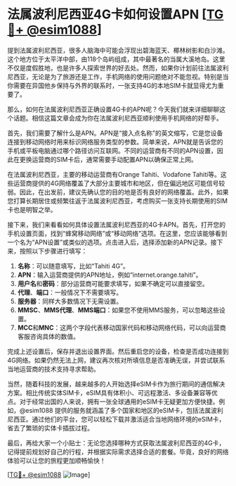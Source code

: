 # 法属波利尼西亚4G卡如何设置APN [[TG💪+ @esim1088](https://t.me/s/esim1088)]

提到法属波利尼西亚，很多人脑海中可能会浮现出碧海蓝天、椰林树影和白沙滩。这个地方位于太平洋中部，由118个岛屿组成，其中最著名的当属大溪地岛。这里不仅是度假胜地，也是许多人探索世界的好去处。然而，如果你计划前往法属波利尼西亚，无论是为了旅游还是工作，手机网络的使用问题绝对不能忽视。特别是当你需要在异国他乡保持与外界的联系时，一张支持4G的本地SIM卡就显得尤为重要了。

那么，如何在法属波利尼西亚正确设置4G卡的APN呢？今天我们就来详细聊聊这个话题。相信这篇文章会成为你在法属波利尼西亚顺利使用手机网络的好帮手。

首先，我们需要了解什么是APN。APN是“接入点名称”的英文缩写，它是您设备连接到移动网络时用来标识网络服务类型的参数。简单来说，APN就是告诉您的手机或平板电脑通过哪个路径访问互联网。不同的运营商有不同的APN设置，因此在更换运营商的SIM卡后，通常需要手动配置APN以确保正常上网。

在法属波利尼西亚，主要的移动运营商有Orange Tahiti、Vodafone Tahiti等。这些运营商提供的4G网络覆盖了大部分主要城市和地区，但在偏远地区可能信号较弱。因此，在出发前，建议先确认您的目的地是否有良好的网络覆盖。此外，如果您打算长期居住或频繁往返于法属波利尼西亚，考虑购买一张支持长期使用的SIM卡也是明智之举。

接下来，我们来看看如何具体设置法属波利尼西亚的4G卡APN。首先，打开您的手机设置页面，找到“蜂窝移动网络”或“移动网络”选项。在这里，您应该能够看到一个名为“APN设置”或类似的选项。点击进入后，选择添加新的APN记录。接下来，按照以下步骤进行填写：

1. **名称**：可以随意填写，比如“Tahiti 4G”。
2. **APN**：输入运营商提供的APN地址，例如“internet.orange.tahiti”。
3. **用户名**和**密码**：部分运营商可能要求填写，如果不确定可以直接留空。
4. **代理**、**端口**：一般情况下不需要填写。
5. **服务器**：同样大多数情况下无需设置。
6. **MMSC**、**MMS代理**、**MMS端口**：如果您不使用MMS服务，可以忽略这些设置。
7. **MCC**和**MNC**：这两个字段代表移动国家代码和移动网络代码，可以向运营商客服咨询具体的数值。

完成上述设置后，保存并退出设置界面。然后重启您的设备，检查是否成功连接到4G网络。如果仍然无法上网，建议再次核对所填信息是否准确无误，并尝试联系当地运营商的技术支持寻求帮助。

当然，随着科技的发展，越来越多的人开始选择eSIM卡作为旅行期间的通信解决方案。相比传统实体SIM卡，eSIM具有体积小、可远程激活、多设备兼容等优点。对于经常出国的人来说，拥有一张全球通用的eSIM卡无疑更加方便快捷。例如，@esim1088 提供的服务就涵盖了多个国家和地区的eSIM卡，包括法属波利尼西亚。通过他们的平台，您可以轻松下载并激活适合当地网络环境的eSIM卡，省去了繁琐的实体卡插拔过程。

最后，再给大家一个小贴士：无论您选择哪种方式获取法属波利尼西亚的4G卡，记得提前规划好自己的行程，并根据实际需求选择合适的套餐。毕竟，良好的网络体验可以让您的旅程更加顺畅愉快！

[[TG💪+ @esim1088](https://t.me/s/esim1088) ![Image](https://i.postimg.cc/4NQfJmqS/Snipaste-2025-05-13-00-14-12.png)]